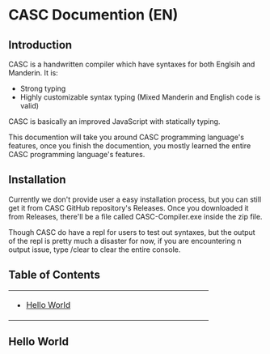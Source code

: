 # CASC Documention (EN)  

## Introduction  

CASC is a handwritten compiler which have syntaxes for both Englsih and Manderin. It is:  

* Strong typing
* Highly customizable syntax typing (Mixed Manderin and English code is valid)

CASC is basically an improved JavaScript with statically typing.

This documention will take you around CASC programming language's features, once you finish the documention, you mostly learned the entire CASC programming language's features.

## Installation

Currently we don't provide user a easy installation process, but you can still get it from CASC GitHub repository's Releases. Once you downloaded it from Releases, there'll be a file called CASC-Compiler.exe inside the zip file.

Though CASC do have a repl for users to test out syntaxes, but the output of the repl is pretty much a disaster for now, if you are encountering n output issue, type /clear to clear the entire console.



## Table of Contents

<table>
    <tr><td width=33% valign=top>
    
* [Hello World](#hello-world)
    
    </td></tr>
</table>

## Hello World
